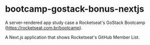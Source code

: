 # bootcamp-gostack-bonus-nextjs
A server-rendered app study case a Rocketseat's GoStack Bootcamp (https://rocketseat.com.br/bootcamp).

A Next.js application that shows Rocketseat's GitHub Member List.
